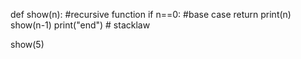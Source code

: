 def show(n): #recursive function
    if n==0: #base case
        return
    print(n)
    show(n-1)
    print("end")   # stacklaw

show(5)
